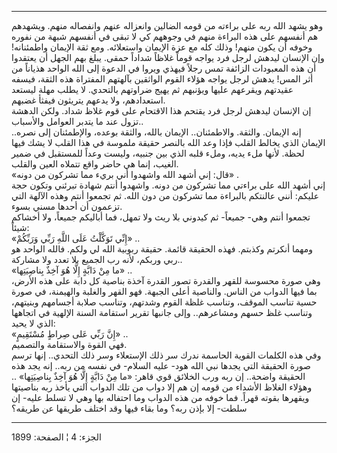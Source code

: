 ------------------------------------------------------------------------

وهو يشهد الله ربه على براءته من قومه الضالين وانعزاله عنهم وانفصاله
منهم. ويشهدهم هم أنفسهم على هذه البراءة منهم في وجوههم كي لا تبقى في
أنفسهم شبهة من نفوره وخوفه أن يكون منهم! وذلك كله مع عزة الإيمان
واستعلائه. ومع ثقة الإيمان واطمئنانه! وإن الإنسان ليدهش لرجل فرد يواجه
قوماً غلاظاً شداداً حمقى. يبلغ بهم الجهل أن يعتقدوا أن هذه المعبودات
الزائفة تمس رجلاً فيهذي ويروا في الدعوة إلى الله الواحد هذياناً من أثر
المس! يدهش لرجل يواجه هؤلاء القوم الواثقين بآلهتهم المفتراة هذه الثقة،
فيسفه عقيدتهم ويقرعهم عليها ويؤنبهم ثم يهيج ضراوتهم بالتحدي. لا يطلب
مهلة ليستعد استعدادهم، ولا يدعهم يتريثون فيفثأ غضبهم.  
إن الإنسان ليدهش لرجل فرد يقتحم هذا الاقتحام على قوم غلاظ شداد. ولكن
الدهشة تزول عند ما يتدبر العوامل والأسباب..  
إنه الإيمان. والثقة. والاطمئنان.. الإيمان بالله، والثقة بوعده،
والإطمئنان إلى نصره.. الإيمان الذي يخالط القلب فإذا وعد الله بالنصر
حقيقة ملموسة في هذا القلب لا يشك فيها لحظة. لأنها ملء يديه، وملء قلبه
الذي بين جنبيه، وليست وعداً للمستقبل في ضمير الغيب، إنما هي حاضر واقع
تتملاه العين والقلب.  
«قال: إني أشهد الله واشهدوا أني بريء مما تشركون من دونه» .  
إني أشهد الله على براءتي مما تشركون من دونه. واشهدوا أنتم شهادة تبرئني
وتكون حجة عليكم: أنني عالنتكم بالبراءة مما تشركون من دون الله. ثم تجمعوا
أنتم وهذه الآلهة التي تزعمون أن أحدها مسني بسوء.  
تجمعوا أنتم وهي- جميعاً- ثم كيدوني بلا ريث ولا تمهل، فما أباليكم جميعاً،
ولا أخشاكم شيئاً:  
«إِنِّي تَوَكَّلْتُ عَلَى اللَّهِ رَبِّي وَرَبِّكُمْ» ..  
ومهما أنكرتم وكذبتم. فهذه الحقيقة قائمة. حقيقة ربوبية الله لي ولكم.
فالله الواحد هو ربي وربكم، لأنه رب الجميع بلا تعدد ولا مشاركة..  
«ما مِنْ دَابَّةٍ إِلَّا هُوَ آخِذٌ بِناصِيَتِها» ..  
وهي صورة محسوسة للقهر والقدرة تصور القدرة آخذة بناصية كل دابة على هذه
الأرض، بما فيها الدواب من الناس. والناصية أعلى الجبهة. فهو القهر والغلبة
والهيمنة، في صورة حسية تناسب الموقف، وتناسب غلظة القوم وشدتهم، وتناسب
صلابة أجسامهم وبنيتهم، وتناسب غلظ حسهم ومشاعرهم.. وإلى جانبها تقرير
استقامة السنة الإلهية في اتجاهها الذي لا يحيد:  
«إِنَّ رَبِّي عَلى صِراطٍ مُسْتَقِيمٍ» ..  
فهي القوة والاستقامة والتصميم.  
وفي هذه الكلمات القوية الحاسمة ندرك سر ذلك الإستعلاء وسر ذلك التحدي..
إنها ترسم صورة الحقيقة التي يجدها نبي الله هود- عليه السلام- في نفسه من
ربه.. إنه يجد هذه الحقيقة واضحة.. إن ربه ورب الخلائق قوي قاهر: «ما مِنْ
دَابَّةٍ إِلَّا هُوَ آخِذٌ بِناصِيَتِها» .. وهؤلاء الغلاظ الأشداء من قومه إن هم إلا
دواب من تلك الدواب التي يأخذ ربه بناصيتها ويقهرها بقوته قهراً. فما خوفه
من هذه الدواب وما احتفاله بها وهي لا تسلط عليه- إن سلطت- إلا بإذن ربه؟
وما بقاء فيها وقد اختلف طريقها عن طريقه؟

------------------------------------------------------------------------

الجزء: 4 ¦ الصفحة: 1899
